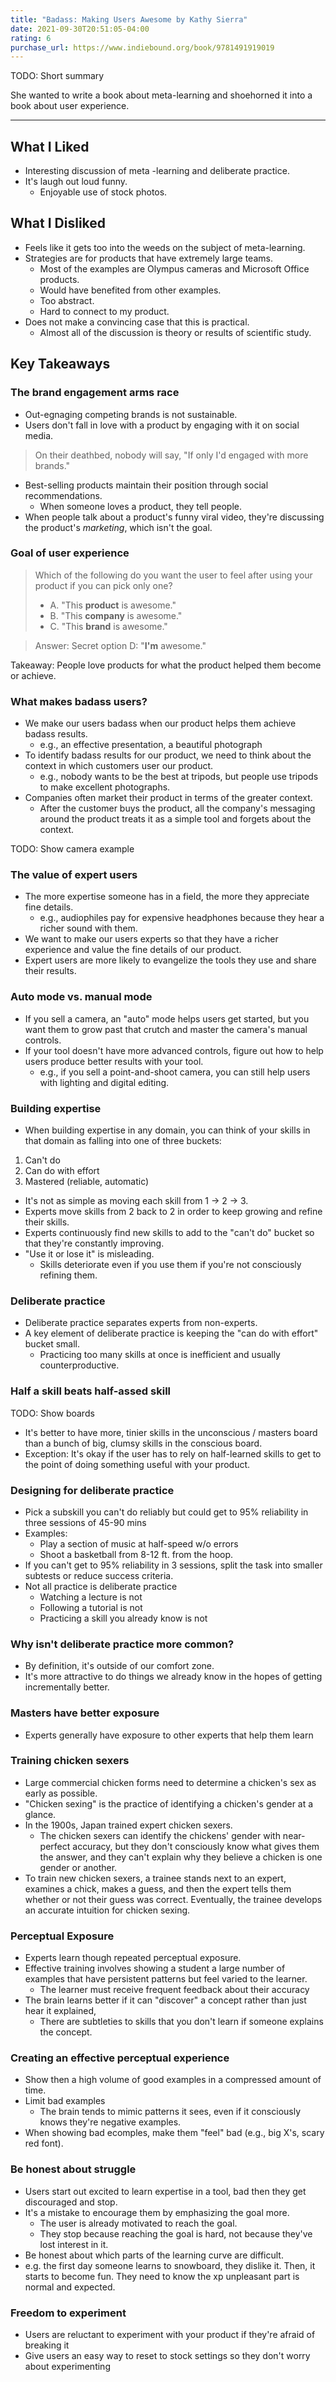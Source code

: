 ```yaml
---
title: "Badass: Making Users Awesome by Kathy Sierra"
date: 2021-09-30T20:51:05-04:00
rating: 6
purchase_url: https://www.indiebound.org/book/9781491919019
---
```


TODO: Short summary

She wanted to write a book about meta-learning and shoehorned it into a book about user experience.

<!--more-->

---

## What I Liked

* Interesting discussion of meta -learning and deliberate practice.
* It's laugh out loud funny.
  * Enjoyable use of stock photos.

## What I Disliked

* Feels like it gets too into the weeds on the subject of meta-learning.
* Strategies are for products that have extremely large teams.
  * Most of the examples are Olympus cameras and Microsoft Office products.
  * Would have benefited from other examples.
  * Too abstract.
  * Hard to connect to my product.
* Does not make a convincing case that this is practical.
  * Almost all of the discussion is theory or results of scientific study.

## Key Takeaways

### The brand engagement arms race

* Out-egnaging competing brands is not sustainable.
* Users don't fall in love with a product by engaging with it on social media.

> On their deathbed, nobody will say, "If only I'd engaged with more brands."

* Best-selling products maintain their position through social recommendations.
  * When someone loves a product, they tell people.
* When people talk about a product's funny viral video, they're discussing the product's *marketing*, which isn't the goal.

### Goal of user experience

>Which of the following do you want the user to feel after using your product if you can pick only one?
>* A. "This **product** is awesome."
>* B. "This **company** is awesome."
>* C. "This **brand** is awesome."

>Answer: Secret option D: "**I'm** awesome."

Takeaway: People love products for what the product helped them become or achieve.

### What makes badass users?

* We make our users badass when our product helps them achieve badass results.
  * e.g., an effective presentation, a beautiful photograph
* To identify badass results for our product, we need to think about the context in which customers user our product.
  * e.g., nobody wants to be the best at tripods, but people use tripods to make excellent photographs.
* Companies often market their product in terms of the greater context.
  * After the customer buys the product, all the company's messaging around the product treats it as a simple tool and forgets about the context.

TODO: Show camera example

### The value of expert users

* The more expertise someone has in a field, the more they appreciate fine details.
  * e.g., audiophiles pay for expensive headphones because they hear a richer sound with them.
* We want to make our users experts so that they have a richer experience and value the fine details of our product.
* Expert users are more likely to evangelize the tools they use and share their results.

### Auto mode vs. manual mode

* If you sell a camera, an "auto" mode helps users get started, but you want them to grow past that crutch and master the camera's manual controls.
* If your tool doesn't have more advanced controls, figure out how to help users produce better results with your tool.
  * e.g., if you sell a point-and-shoot camera, you can still help users with lighting and digital editing.

### Building expertise

* When building expertise in any domain, you can think of your skills in that domain as falling into one of three buckets:

1. Can't do
1. Can do with effort
1. Mastered (reliable, automatic)

* It's not as simple as moving each skill from 1 -> 2 -> 3.
* Experts move skills from 2 back to 2 in order to keep growing and refine their skills.
* Experts continuously find new skills to add to the "can't do" bucket so that they're constantly improving.
* "Use it or lose it" is misleading.
  * Skills deteriorate even if you use them if you're not consciously refining them.

### Deliberate practice

* Deliberate practice separates experts from non-experts.
* A key element of deliberate practice is keeping the "can do with effort" bucket small.
  * Practicing too many skills at once is inefficient and usually counterproductive.

### Half a skill beats half-assed skill

TODO: Show boards

* It's better to have more, tinier skills in the unconscious / masters board than a bunch of big, clumsy skills in the conscious board.
 * Exception: It's okay if the user has to rely on half-learned skills to get to the point of doing something useful with your product.

### Designing for deliberate practice

* Pick a subskill you can't do reliably but could get to 95% reliability in three sessions of 45-90 mins
* Examples:
  * Play a section of music at half-speed w/o errors
  * Shoot a basketball from 8-12 ft. from the hoop.
* If you can't get to 95% reliability in 3 sessions, split the task into smaller subtests or reduce success criteria.
* Not all practice is deliberate practice
  * Watching a lecture is not
  * Following a tutorial is not
  * Practicing a skill you already know is not

### Why isn't deliberate practice more common?

 * By definition, it's outside of our comfort zone.
 * It's more attractive to do things we already know in the hopes of getting incrementally better.

### Masters have better exposure

* Experts generally have exposure to other experts that help them learn

### Training chicken sexers

* Large commercial chicken forms need to determine a chicken's sex as early as possible.
* "Chicken sexing" is the practice of identifying a chicken's gender at a glance.
* In the 1900s, Japan trained expert chicken sexers.
  * The chicken sexers can identify the chickens' gender with near-perfect accuracy, but they don't consciously know what gives them the answer, and they can't explain why they believe a chicken is one gender or another.
 * To train new chicken sexers, a trainee stands next to an expert, examines a chick, makes a guess, and then the expert tells them whether or not their guess was correct. Eventually, the trainee develops an accurate intuition for chicken sexing.

###  Perceptual Exposure

* Experts learn though repeated perceptual exposure.
* Effective training involves showing a student a large number of examples that have persistent patterns but feel varied to the learner.
  * The learner must receive frequent feedback about their accuracy
* The brain learns better if it can "discover" a concept rather than just hear it explained,
  * There are subtleties to skills that you don't learn if someone explains the concept.

### Creating an effective perceptual experience

* Show then a high volume of good examples in a compressed amount of time.
* Limit bad examples
  * The brain tends to mimic patterns it sees, even if it consciously knows they're negative examples.
* When showing bad ecomples, make them "feel" bad (e.g., big X's, scary red font).

### Be honest about struggle

* Users start out excited to learn expertise in a tool, bad then they get discouraged and stop.
* It's a mistake to encourage them by emphasizing the goal more.
  * The user is already motivated to reach the goal.
  * They stop because reaching the goal is hard, not because they've lost interest in it.
* Be honest about which parts of the learning curve are difficult.
 * e.g. the first day someone learns to snowboard, they dislike it. Then, it starts to become fun. They need to know the xp unpleasant part is normal and expected.

### Freedom to experiment

* Users are reluctant to experiment with your product if they're afraid of breaking it
* Give users an easy way to reset to stock settings so they don't worry about experimenting
